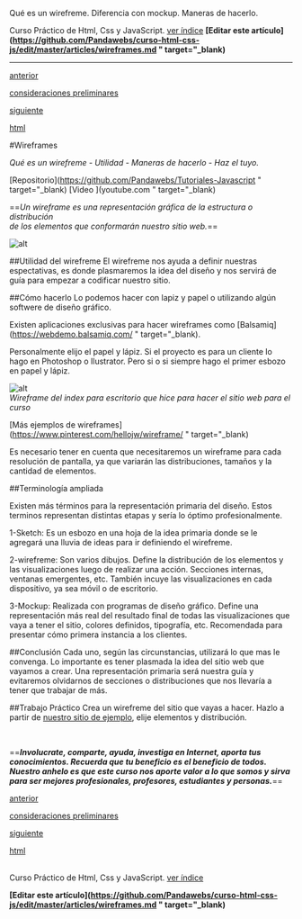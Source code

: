 <span class="hidden-excerpt">Qué es un wirefreme. Diferencia con mockup. Maneras de hacerlo.</span>

<span class="link-to-index-git">Curso Práctico de Html, Css y JavaScript. [ ver índice](http://localhost:2368/curso-html-css-js/)</span>
<strong class="link-to-github">[Editar este artículo](https://github.com/Pandawebs/curso-html-css-js/edit/master/articles/wireframes.md " target="_blank)</strong>

<hr>

<div class="post-content_next">
  <a href="http://localhost:2368/consideraciones-preliminares/">
    <div class="post-content_next-left">
      <p>anterior</p>
      <span>consideraciones preliminares</span>
  </div>
  <a href="http://localhost:2368/html/">
    <div class="post-content_next-right">
      <p>siguiente</p>
      <span>html</span>
    </div>
  </a>
</div>




#Wireframes

*Qué es un wirefreme - Utilidad - Maneras de hacerlo - Haz el tuyo.*

<span class="links-external">[Repositorio](https://github.com/Pandawebs/Tutoriales-Javascript " target="_blank) [Video ](youtube.com " target="_blank)</span>

==*Un wireframe es una representación gráfica de la estructura o distribución  
de los elementos que conformarán nuestro sitio web.*==

![alt](http://localhost:2368/assets/images/wireframe.jpg)

##Utilidad del wirefreme
El wirefreme nos ayuda a definir nuestras espectativas, es donde plasmaremos la idea del diseño y nos servirá de guía para empezar a codificar nuestro sitio.

##Cómo hacerlo
Lo podemos hacer con lapiz y papel o utilizando algún softwere de diseño gráfico.

Existen aplicaciones exclusivas para hacer wireframes como [Balsamiq](https://webdemo.balsamiq.com/ " target="_blank).

Personalmente elijo el papel y lápiz. Si el proyecto es para un cliente lo hago en Photoshop o Ilustrator.
Pero si o si siempre hago el primer esbozo en papel y lápiz.

![alt](http://localhost:2368/assets/images/wireframe.png)  
*Wireframe del index para escritorio que hice para hacer el sitio web para el curso*

[Más ejemplos de wireframes](https://www.pinterest.com/hellojw/wireframe/ " target="_blank)

Es necesario tener en cuenta que necesitaremos un wireframe para cada resolución de pantalla, ya que variarán las distribuciones, tamaños y la cantidad de elementos.

##Terminología ampliada

Existen más términos para la representación primaria del diseño. Estos terminos representan distintas etapas y sería lo óptimo profesionalmente.

1-Sketch: Es un esbozo en una hoja de la idea primaria donde se le agregará una lluvia de ideas para ir definiendo el wirefreme.

2-wirefreme: Son varios dibujos. Define la distribución de los elementos y las visualizaciones luego de realizar una acción. Secciones internas, ventanas emergentes, etc.
También incuye las visualizaciones en cada dispositivo, ya sea móvil o de escritorio.

3-Mockup: Realizada con programas de diseño gráfico. Define una representación más real del resultado final de todas las visualizaciones que vaya a tener el sitio, colores definidos, tipografía, etc. Recomendada para presentar cómo primera instancia a los clientes.

##Conclusión
Cada uno, según las circunstancias, utilizará lo que mas le convenga.
Lo importante es tener plasmada la idea del sitio web que vayamos a crear. Una representación primaria será nuestra guía y evitaremos olvidarnos de secciones o distribuciones que nos llevaría a tener que trabajar de más.

##Trabajo Práctico
Crea un wirefreme del sitio que vayas a hacer. Hazlo a partir de [nuestro sitio de ejemplo](#), elije elementos y distribución.

<br>

==**_Involucrate, comparte, ayuda, investiga en Internet, aporta tus conocimientos. Recuerda que tu beneficio es el beneficio de todos. Nuestro anhelo es que este curso nos aporte valor a lo que somos y sirva para ser mejores profesionales, profesores, estudiantes y personas._**==


<div class="post-content_next">
  <a href="http://localhost:2368/consideraciones-preliminares/">
    <div class="post-content_next-left">
      <p>anterior</p>
      <span>consideraciones preliminares</span>
  </div>
  <a href="http://localhost:2368/html/">
    <div class="post-content_next-right">
      <p>siguiente</p>
      <span>html</span>
    </div>
  </a>
</div>

<br>

<span class="link-to-index-git">Curso Práctico de Html, Css y JavaScript. [ ver índice](http://localhost:2368/curso-html-css-js/)</span>

<strong class="link-to-github">[Editar este artículo](https://github.com/Pandawebs/curso-html-css-js/edit/master/articles/wireframes.md " target="_blank)</strong>
